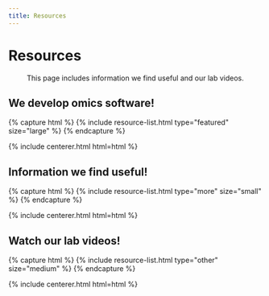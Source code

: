 ```yaml
---
title: Resources
---
```


# <i class="fas fa-book"></i>Resources

<p style="text-align: center;">
This page includes information we find useful and our lab videos.  
</p>

<!-- section break -->

## We develop omics software!

{% capture html %}
{% include resource-list.html type="featured" size="large" %}
{% endcapture %}

{% include centerer.html html=html %}

<!-- section break -->

## Information we find useful!

{% capture html %}
{% include resource-list.html type="more" size="small" %}
{% endcapture %}

{% include centerer.html html=html %}

<!-- section break -->

## Watch our lab videos!

{% capture html %}
{% include resource-list.html type="other" size="medium" %}
{% endcapture %}

{% include centerer.html html=html %}
